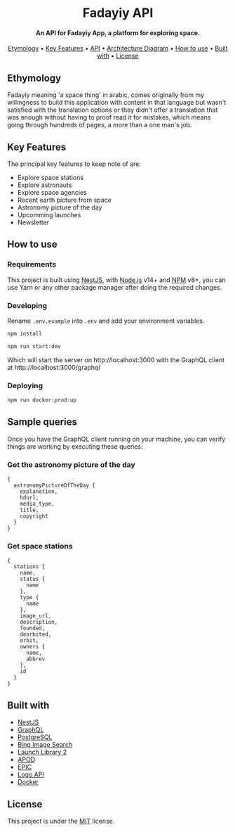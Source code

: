 <h1 align="center">Fadayiy API</h1>

<h4 align="center">An API for Fadayiy App, a platform for exploring space.</h4>

<p align="center">
  <a href="#etymology">Etymology</a> •
  <a href="#key-features">Key Features</a> •
  <a href="#api">API</a> •
  <a href="#architecture-diagram">Architecture Diagram</a> •
  <a href="#how-to-use">How to use</a> •
  <a href="#built-with">Built with</a> •
  <a href="#license">License</a>
</p>

## Ethymology

Fadayiy meaning 'a space thing' in arabic, comes originally from my willingness to build this application with content in that language but wasn't satisfied with the translation options or they didn't offer a translation that was enough without having to proof read it for mistakes, which means going through hundreds of pages, a more than a one man's job.

## Key Features

The principal key features to keep note of are:

- Explore space stations
- Explore astronauts
- Explore space agencies
- Recent earth picture from space
- Astronomy picture of the day
- Upcomming launches
- Newsletter

<!-- ## Architecture Diagram

![Fadayiy Architecture](./docs/diagrams/architecture.svg)  
C4 Model Diagram -->

## How to use

### Requirements

This project is built using [NestJS](https://docs.nestjs.com/#installation), with [Node.js](https://nodejs.org/en/) v14+ and [NPM](https://docs.npmjs.com/downloading-and-installing-node-js-and-npm) v8+, you can use Yarn or any other package manager after doing the required changes.

### Developing
Rename `.env.example` into `.env` and add your environment variables.
```bash
npm install

npm run start:dev
```
Which will start the server on http://localhost:3000 with the GraphQL client at http://localhost:3000/graphql

### Deploying
```bash
npm run docker:prod:up
```

## Sample queries
Once you have the GraphQL client running on your machine, you can verify things are working by executing these queries:

### Get the astronomy picture of the day
```
{
  astronomyPictureOfTheDay {
    explanation,
    hdurl,
    media_type,
    title,
    copyright
  }
}
```

### Get space stations
```
{
  stations {
    name,
    status {
      name
    },
    type {
      name
    },
    image_url,
    description,
    founded,
    deorbited,
    orbit,
    owners {
      name,
      abbrev
    },
    id
  }
}
```

## Built with

- [NestJS](https://nestjs.com/)
- [GraphQL](https://graphql.org/)
- [PostgreSQL](https://www.postgresql.org/)
- [Bing Image Search](https://rapidapi.com/microsoft-azure-org-microsoft-cognitive-services/api/bing-image-search1)
- [Launch Library 2](https://thespacedevs.com/llapi)
- [APOD](https://api.nasa.gov/#browseAPI)
- [EPIC](https://api.nasa.gov/#browseAPI)
- [Logo API](https://clearbit.com/logo)
- [Docker](https://www.docker.com/)

## License

This project is under the [MIT](https://github.com/AmineAML/fadayiy-api/blob/main/LICENSE) license.